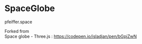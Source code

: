 # SpaceGlobe
pfeiffer.space


Forked from  
Space globe - Three.js :  https://codepen.io/isladjan/pen/bGpjZwN
